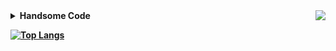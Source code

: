 <img align="right" src="https://github-readme-stats.vercel.app/api?username=undefinedor&show_icons=true&hide=stars&hide_title=true&theme=cobalt&hide_border=true">

<details>
  <summary>
    <strong>
      Handsome Code
    <strong>
  </summary>

> Now Seek job opportunities.

</details>

[![Top Langs](https://github-readme-stats.vercel.app/api/top-langs/?username=undefinedor)](https://github.com/anuraghazra/github-readme-stats)
